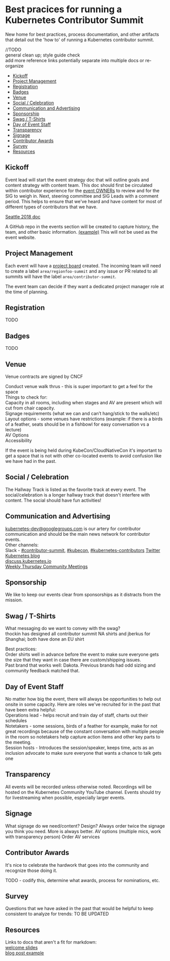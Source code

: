 # Best pracices for running a Kubernetes Contributor Summit

New home for best practices, process documentation, and other artifacts that detail out the 'how to' of running a Kubernetes contributor summit.

//TODO  
general clean up; style guide check  
add more reference links
potentially separate into multiple docs or re-organize  

- [Kickoff](#kickoff)
- [Project Management](#project-management)
- [Registration](#registration)
- [Badges](#badges)
- [Venue](#venue)
- [Social / Celebration](#social-celebration)
- [Communication and Advertising](#communication-and-advertising)
- [Sponsorship](#sponsorship)
- [Swag / T-Shirts](#swag-t-shirts)
- [Day of Event Staff](#day-off-event-staff)
- [Transparency](#transparency)
- [Signage](#signage)
- [Contributor Awards](#contributor-awards)
- [Survey](#survey)
- [Resources](#resources)

## Kickoff
Event lead will start the event strategy doc that will outline goals and content
strategy with content team. This doc should first be circulated within contributor experience for
the [event OWNERs] to review and for the SIG to weigh in. Next, steering committee
and SIG Leads with a comment period. This helps to ensure that we've heard and have
content for most of different types of contributors that we have.

[Seattle 2018 doc]

A GitHub repo in the events section will be created to capture history, the team, and other basic information. [(example)] This will not be used as the event website.

## Project Management
Each event will have a [project board] created. The incoming team will need to create a label `area/regionfoo-summit` and any issue or PR related to all summits will have the label `area/contributor-summit`.

The event team can decide if they want a dedicated project manager role at the time of planning.

## Registration
TODO

## Badges
TODO

## Venue
Venue contracts are signed by CNCF  

Conduct venue walk thrus - this is super important to get a feel for the space  
Things to check for:  
Capacity in all rooms, including when stages and AV are present which will cut from chair capacity.  
Signage requirements (what we can and can’t hang/stick to the walls/etc)  
Layout options - some venues have restrictions (example: if there is a birds of a feather, seats should be in a fishbowl for easy conversation vs a lecture)  
AV Options  
Accessibility  

If the event is being held during KubeCon/CloudNativeCon it's important to get a space that is not with other co-located events to avoid confusion like we have had in the past.

## Social / Celebration
The Hallway Track is listed as the favorite track at every event. The social/celebration is a longer hallway track that doesn't interfere with content. The social should have fun activities!  

## Communication and Advertising  
[kubernetes-dev@googlegroups.com][k-dev] is our artery for contributor communication and should be the main news network for contributor events.  
Other channels:  
Slack - [#contributor-summit], [#kubecon], [#kubernetes-contributors]
[Twitter]  
[Kubernetes blog]  
[discuss.kubernetes.io]  
[Weekly Thursday Community Meetings][community-meetings]

## Sponsorship
We like to keep our events clear from sponsorships as it distracts from the mission.

## Swag / T-Shirts
What messaging do we want to convey with the swag?  
thockin has designed all contributor summit NA shirts and jberkus for Shanghai; both have done an EU shirt  

Best practices:  
Order shirts well in advance before the event to make sure everyone gets the size that they want in case there are custom/shipping issues.  
Past brand that works well: Dakota. Previous brands had odd sizing and community feedback matched that.

## Day of Event Staff
No matter how big the event, there will always be opportunities to help out onsite in some capacity. Here are roles we've recruited for in the past that have been extra helpful:  
Operations lead - helps recruit and train day of staff, charts out their schedules  
Notetakers - some sessions, birds of a feather for example, make for not great recordings because of the constant conversation with multiple people in the room so notetakers help capture action items and other key parts to the meeting.  
Session hosts - Introduces the session/speaker, keeps time, acts as an inclusion advocate to make sure everyone that wants a chance to talk gets one  

## Transparency
All events will be recorded unless otherwise noted. Recordings will be hosted on the Kubernetes Community YouTube channel. Events should try for livestreaming when possible, especially larger events.

## Signage
What signage do we need/content? Design?
Always order twice the signage you think you need. More is always better.
AV options (multiple mics, work with transparency person)
Order AV services

## Contributor Awards  
It's nice to celebrate the hardwork that goes into the community and recognize those doing it.

TODO - codify this, determine what awards, process for nominations, etc.  

## Survey
Questions that we have asked in the past that would be helpful to keep consistent to analyze for trends:
TO BE UPDATED

## Resources
Links to docs that aren't a fit for markdown:  
[welcome slides]  
[blog post example]


[(example)]: ./2019
[Seattle 2018 doc]: https://docs.google.com/document/d/17StTsUSCh1XxPjF-TpCnhXvZalHs7lwhSrVIgNpFwLU/edit?usp=sharing
[event OWNERs]: ./OWNERS.md
[blog post example]: https://kubernetes.io/blog/2018/10/16/kubernetes-2018-north-american-contributor-summit/
[welcome slides]: https://docs.google.com/presentation/d/11eDR_0Dl_MBbeoMDF_mQaJC3shnnd6buhIVei2Ke0SM/edit#slide=id.p
[project board]: https://github.com/orgs/kubernetes/projects
[k-dev]: (https://groups.google.com/forum/#!forum/kubernetes-dev)
[#contributor-summit]: (https://kubernetes.slack.com/messages/contributor-summit)
[#kubecon]: (https://kubernetes.slack.com/messages/kubecon)
[#kubernetes-contributors]: (https://kubernetes.slack.com/messages/kubernetes-contributors)
[Twitter]: (https://twitter.com/kubernetesio)
[Kubernetes blog]: (https://kubernetes.io/blog/)
[discuss.kubernetes.io]: (discuss.kubernetes.io)
[community-meetings]: (https://github.com/kubernetes/community/blob/master/events/community-meeting.md)
